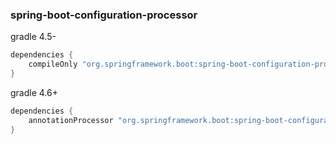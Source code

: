 
### spring-boot-configuration-processor

gradle 4.5-

```groovy
dependencies {
    compileOnly "org.springframework.boot:spring-boot-configuration-processor"
}
```

gradle 4.6+

```groovy
dependencies {
    annotationProcessor "org.springframework.boot:spring-boot-configuration-processor"
}
```